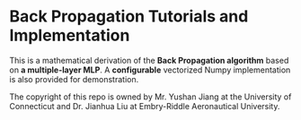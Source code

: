 # Back Propagation Tutorials and Implementation
This is a mathematical derivation of the **Back Propagation algorithm** based on **a multiple-layer MLP**.  A **configurable** vectorized Numpy implementation is also provided for demonstration.

The copyright of this repo is owned by Mr. Yushan Jiang at the University of Connecticut and Dr. Jianhua Liu at Embry-Riddle Aeronautical University.
